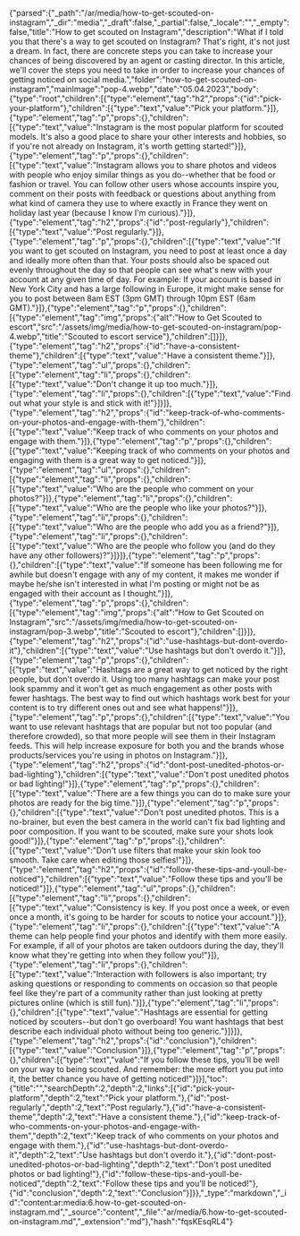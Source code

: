 {"parsed":{"_path":"/ar/media/how-to-get-scouted-on-instagram","_dir":"media","_draft":false,"_partial":false,"_locale":"","_empty":false,"title":"How to get scouted on Instagram","description":"What if I told you that there's a way to get scouted on Instagram? That's right, it's not just a dream. In fact, there are concrete steps you can take to increase your chances of being discovered by an agent or casting director. In this article, we'll cover the steps you need to take in order to increase your chances of getting noticed on social media.","folder":"how-to-get-scouted-on-instagram","mainImage":"pop-4.webp","date":"05.04.2023","body":{"type":"root","children":[{"type":"element","tag":"h2","props":{"id":"pick-your-platform"},"children":[{"type":"text","value":"Pick your platform."}]},{"type":"element","tag":"p","props":{},"children":[{"type":"text","value":"Instagram is the most popular platform for scouted models. It's also a good place to share your other interests and hobbies, so if you're not already on Instagram, it's worth getting started!"}]},{"type":"element","tag":"p","props":{},"children":[{"type":"text","value":"Instagram allows you to share photos and videos with people who enjoy similar things as you do--whether that be food or fashion or travel. You can follow other users whose accounts inspire you, comment on their posts with feedback or questions about anything from what kind of camera they use to where exactly in France they went on holiday last year (because I know I'm curious)."}]},{"type":"element","tag":"h2","props":{"id":"post-regularly"},"children":[{"type":"text","value":"Post regularly."}]},{"type":"element","tag":"p","props":{},"children":[{"type":"text","value":"If you want to get scouted on Instagram, you need to post at least once a day and ideally more often than that. Your posts should also be spaced out evenly throughout the day so that people can see what's new with your account at any given time of day. For example: If your account is based in New York City and has a large following in Europe, it might make sense for you to post between 8am EST (3pm GMT) through 10pm EST (6am GMT)."}]},{"type":"element","tag":"p","props":{},"children":[{"type":"element","tag":"img","props":{"alt":"How to Get Scouted to escort","src":"/assets/img/media/how-to-get-scouted-on-instagram/pop-4.webp","title":"Scouted to escort service"},"children":[]}]},{"type":"element","tag":"h2","props":{"id":"have-a-consistent-theme"},"children":[{"type":"text","value":"Have a consistent theme."}]},{"type":"element","tag":"ul","props":{},"children":[{"type":"element","tag":"li","props":{},"children":[{"type":"text","value":"Don't change it up too much."}]},{"type":"element","tag":"li","props":{},"children":[{"type":"text","value":"Find out what your style is and stick with it!"}]}]},{"type":"element","tag":"h2","props":{"id":"keep-track-of-who-comments-on-your-photos-and-engage-with-them"},"children":[{"type":"text","value":"Keep track of who comments on your photos and engage with them."}]},{"type":"element","tag":"p","props":{},"children":[{"type":"text","value":"Keeping track of who comments on your photos and engaging with them is a great way to get noticed."}]},{"type":"element","tag":"ul","props":{},"children":[{"type":"element","tag":"li","props":{},"children":[{"type":"text","value":"Who are the people who comment on your photos?"}]},{"type":"element","tag":"li","props":{},"children":[{"type":"text","value":"Who are the people who like your photos?"}]},{"type":"element","tag":"li","props":{},"children":[{"type":"text","value":"Who are the people who add you as a friend?"}]},{"type":"element","tag":"li","props":{},"children":[{"type":"text","value":"Who are the people who follow you (and do they have any other followers)?"}]}]},{"type":"element","tag":"p","props":{},"children":[{"type":"text","value":"If someone has been following me for awhile but doesn't engage with any of my content, it makes me wonder if maybe he/she isn't interested in what I'm posting or might not be as engaged with their account as I thought."}]},{"type":"element","tag":"p","props":{},"children":[{"type":"element","tag":"img","props":{"alt":"How to Get Scouted on Instagram","src":"/assets/img/media/how-to-get-scouted-on-instagram/pop-3.webp","title":"Scouted to escort"},"children":[]}]},{"type":"element","tag":"h2","props":{"id":"use-hashtags-but-dont-overdo-it"},"children":[{"type":"text","value":"Use hashtags but don't overdo it."}]},{"type":"element","tag":"p","props":{},"children":[{"type":"text","value":"Hashtags are a great way to get noticed by the right people, but don't overdo it. Using too many hashtags can make your post look spammy and it won't get as much engagement as other posts with fewer hashtags. The best way to find out which hashtags work best for your content is to try different ones out and see what happens!"}]},{"type":"element","tag":"p","props":{},"children":[{"type":"text","value":"You want to use relevant hashtags that are popular but not too popular (and therefore crowded), so that more people will see them in their Instagram feeds. This will help increase exposure for both you and the brands whose products/services you're using in photos on Instagram."}]},{"type":"element","tag":"h2","props":{"id":"dont-post-unedited-photos-or-bad-lighting"},"children":[{"type":"text","value":"Don't post unedited photos or bad lighting!"}]},{"type":"element","tag":"p","props":{},"children":[{"type":"text","value":"There are a few things you can do to make sure your photos are ready for the big time."}]},{"type":"element","tag":"p","props":{},"children":[{"type":"text","value":"Don't post unedited photos. This is a no-brainer, but even the best camera in the world can't fix bad lighting and poor composition. If you want to be scouted, make sure your shots look good!"}]},{"type":"element","tag":"p","props":{},"children":[{"type":"text","value":"Don't use filters that make your skin look too smooth. Take care when editing those selfies!"}]},{"type":"element","tag":"h2","props":{"id":"follow-these-tips-and-youll-be-noticed"},"children":[{"type":"text","value":"Follow these tips and you'll be noticed!"}]},{"type":"element","tag":"ul","props":{},"children":[{"type":"element","tag":"li","props":{},"children":[{"type":"text","value":"Consistency is key. If you post once a week, or even once a month, it's going to be harder for scouts to notice your account."}]},{"type":"element","tag":"li","props":{},"children":[{"type":"text","value":"A theme can help people find your photos and identify with them more easily. For example, if all of your photos are taken outdoors during the day, they'll know what they're getting into when they follow you!"}]},{"type":"element","tag":"li","props":{},"children":[{"type":"text","value":"Interaction with followers is also important; try asking questions or responding to comments on occasion so that people feel like they're part of a community rather than just looking at pretty pictures online (which is still fun)."}]},{"type":"element","tag":"li","props":{},"children":[{"type":"text","value":"Hashtags are essential for getting noticed by scouters--but don't go overboard! You want hashtags that best describe each individual photo without being too generic."}]}]},{"type":"element","tag":"h2","props":{"id":"conclusion"},"children":[{"type":"text","value":"Conclusion"}]},{"type":"element","tag":"p","props":{},"children":[{"type":"text","value":"If you follow these tips, you'll be well on your way to being scouted. And remember: the more effort you put into it, the better chance you have of getting noticed!"}]}],"toc":{"title":"","searchDepth":2,"depth":2,"links":[{"id":"pick-your-platform","depth":2,"text":"Pick your platform."},{"id":"post-regularly","depth":2,"text":"Post regularly."},{"id":"have-a-consistent-theme","depth":2,"text":"Have a consistent theme."},{"id":"keep-track-of-who-comments-on-your-photos-and-engage-with-them","depth":2,"text":"Keep track of who comments on your photos and engage with them."},{"id":"use-hashtags-but-dont-overdo-it","depth":2,"text":"Use hashtags but don't overdo it."},{"id":"dont-post-unedited-photos-or-bad-lighting","depth":2,"text":"Don't post unedited photos or bad lighting!"},{"id":"follow-these-tips-and-youll-be-noticed","depth":2,"text":"Follow these tips and you'll be noticed!"},{"id":"conclusion","depth":2,"text":"Conclusion"}]}},"_type":"markdown","_id":"content:ar:media:6.how-to-get-scouted-on-instagram.md","_source":"content","_file":"ar/media/6.how-to-get-scouted-on-instagram.md","_extension":"md"},"hash":"fqsKEsqRL4"}